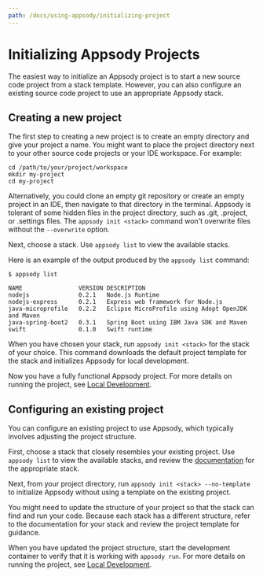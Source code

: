 ```yaml
---
path: /docs/using-appsody/initializing-project
---
```


# Initializing Appsody Projects

The easiest way to initialize an Appsody project is to start a new source code project from a stack template. However, you can also configure an existing source code project to use an appropriate Appsody stack.  

## Creating a new project

The first step to creating a new project is to create an empty directory and give your project a name. You might want to place the project directory next to your other source code projects or your IDE workspace. For example:

```
cd /path/to/your/project/workspace
mkdir my-project
cd my-project
```
Alternatively, you could clone an empty git repository or create an empty project in an IDE, then navigate to that directory in the terminal. Appsody is tolerant of some hidden files in the project directory, such as .git, .project, or .settings files. The `appsody init <stack>` command won't overwrite files without the `--overwrite` option.

Next, choose a stack. Use `appsody list` to view the available stacks.

Here is an example of the output produced by the `appsody list` command:
```
$ appsody list

NAME             	VERSION	DESCRIPTION                               
nodejs           	0.2.1  	Node.js Runtime                           
nodejs-express   	0.2.1  	Express web framework for Node.js         
java-microprofile	0.2.2  	Eclipse MicroProfile using Adopt OpenJDK and Maven
java-spring-boot2	0.3.1   Spring Boot using IBM Java SDK and Maven
swift            	0.1.0   Swift runtime
```

When you have chosen your stack, run `appsody init <stack>` for the stack of your choice. This command downloads the default project template for the stack and initializes Appsody for local development.

Now you have a fully functional Appsody project. For more details on running the project, see [Local Development](/docs/using-appsody/local-development.md).


## Configuring an existing project

You can configure an existing project to use Appsody, which typically involves adjusting the project structure.

First, choose a stack that closely resembles your existing project. Use `appsody list` to view the available stacks, and review the [documentation](https://github.com/appsody/stacks/tree/master/incubator) for the appropriate stack.

Next, from your project directory, run `appsody init <stack> --no-template` to initialize Appsody without using a template on the existing project.

You might need to update the structure of your project so that the stack can find and run your code. Because each stack has a different structure, refer to the documentation for your stack and review the project template for guidance.

When you have updated the project structure, start the development container to verify that it is working with `appsody run`. For more details on running the project, see [Local Development](/docs/using-appsody/local-development.md).
